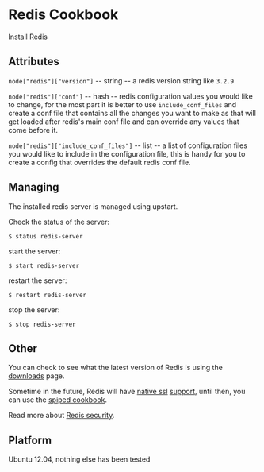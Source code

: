 # Redis Cookbook

Install Redis


## Attributes

`node["redis"]["version"]` -- string -- a redis version string like `3.2.9`

`node["redis"]["conf"]` -- hash -- redis configuration values you would like to change, for the most part it is better to use `include_conf_files` and create a conf file that contains all the changes you want to make as that will get loaded after redis's main conf file and can override any values that come before it.

`node["redis"]["include_conf_files"]` -- list -- a list of configuration files you would like to include in the configuration file, this is handy for you to create a config that overrides the default redis conf file.


## Managing

The installed redis server is managed using upstart.

Check the status of the server:

    $ status redis-server

start the server:

    $ start redis-server

restart the server:

    $ restart redis-server

stop the server:

    $ stop redis-server


## Other

You can check to see what the latest version of Redis is using the [downloads](https://redis.io/download) page.

Sometime in the future, Redis will have [native ssl](https://github.com/antirez/redis/pull/2402) [support](https://github.com/antirez/redis/issues/2178), until then, you can use the [spiped cookbook](http://redis.io/topics/encryption).

Read more about [Redis security](http://redis.io/topics/security).

## Platform

Ubuntu 12.04, nothing else has been tested

